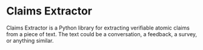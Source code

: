 # Claims Extractor

Claims Extractor is a Python library for extracting verifiable atomic claims from a piece of text. The text could be a conversation, a feedback, a survey, or anything similar.
